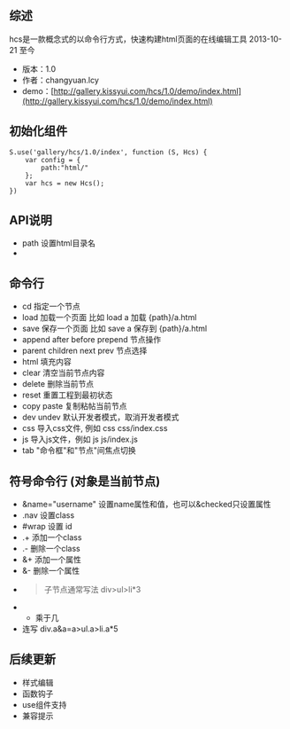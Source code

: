 ## 综述

hcs是一款概念式的以命令行方式，快速构建html页面的在线编辑工具 2013-10-21 至今

* 版本：1.0
* 作者：changyuan.lcy
* demo：[http://gallery.kissyui.com/hcs/1.0/demo/index.html](http://gallery.kissyui.com/hcs/1.0/demo/index.html)

## 初始化组件

    S.use('gallery/hcs/1.0/index', function (S, Hcs) {
    	var config = {
            path:"html/"
        };
        var hcs = new Hcs();
    })

## API说明
* path 设置html目录名
*

## 命令行

* cd  指定一个节点
* load 加载一个页面 比如 load a 加载 {path}/a.html
* save 保存一个页面 比如 save a 保存到 {path}/a.html
* append after before prepend 节点操作
* parent children next prev 节点选择
* html 填充内容
* clear 清空当前节点内容
* delete 删除当前节点
* reset 重置工程到最初状态
* copy paste 复制粘帖当前节点
* dev undev 默认开发者模式，取消开发者模式
* css 导入css文件, 例如 css css/index.css
* js 导入js文件，例如 js  js/index.js
* tab "命令框"和"节点"间焦点切换


## 符号命令行 (对象是当前节点)

* &name="username" 设置name属性和值，也可以&checked只设置属性
* .nav  设置class
* #wrap   设置 id
* .+ 添加一个class
* .- 删除一个class
* &+ 添加一个属性
* &- 删除一个属性
* >  子节点通常写法 div>ul>li*3
* *  乘于几
* 连写 div.a&a=a>ul.a>li.a*5

## 后续更新

* 样式编辑
* 函数钩子
* use组件支持
* 兼容提示